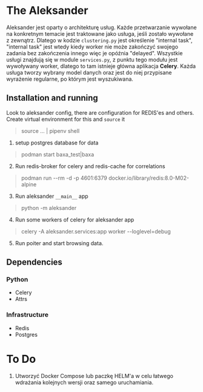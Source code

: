 # The Aleksander
Aleksander jest oparty o architekturę usług. Każde przetwarzanie wywołane na konkretnym temacie jest traktowane
jako usługa, jeśli zostało wywołane z zewnątrz. Dlatego w kodzie `clustering.py` jest określenie "internal task",
"internal task" jest wtedy kiedy worker nie może zakończyć swojego zadania bez zakończenia innego więc je opóźnia "delayed".
Wszystkie usługi znajdują się w module `services.py`, z punktu tego modułu jest wywoływany worker,
dlatego to tam istnieje główna aplikacja <b>Celery</b>. Każda usługa tworzy wybrany model danych oraz jest do
niej przypisane wyrażenie regularne, po którym jest wyszukiwana.

## Installation and running
Look to aleksander config, there are configuration for REDIS'es and others.
Create virtual environment for this and `source` it
> source ... | pipenv shell
1. setup postgres database for data
> podman start baxa_test|baxa
2. Run redis-broker for celery and redis-cache for correlations
> podman run --rm -d -p 4601:6379 docker.io/library/redis:8.0-M02-alpine
3. Run aleksander `__main__` app
> python -m aleksander
4. Run some workers of celery for aleksander app
> celery -A aleksander.services:app worker --loglevel=debug
5. Run poiter and start browsing data.
> 

## Dependencies
### Python
* Celery
* Attrs
### Infrastructure
* Redis
* Postgres

# To Do
1. Utworzyć Docker Compose lub paczkę HELM'a w celu łatwego wdrażania kolejnych wersji oraz samego uruchamiania.